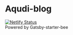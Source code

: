 # Aqudi-blog
[![Netlify Status](https://api.netlify.com/api/v1/badges/f9727196-96e5-44a9-9869-a168ae20ed38/deploy-status)](https://app.netlify.com/sites/aqudi-blog/deploys)  
Powered by Gatsby-starter-bee
